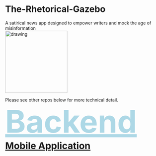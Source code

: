 # The-Rhetorical-Gazebo

A satirical news app designed to empower writers and mock the age of misinformation<br>
<img src="https://therhetoricalgazebo-media.s3.us-east-2.amazonaws.com/Screenshot_20211122-170009.jpg" alt="drawing" width="200"/>

Please see other repos below for more technical detail.<br>
<a style = "font-size: 100px; font-weight: bold; color: lightblue" href = "https://github.com/TylerBaughcome/RhetoricalGazeboBackend">Backend</a><br>
<a style = "font-size: 30px; font-weight: bold" href = "https://github.com/TylerBaughcome/RhetoricalGazeboMobileClient">Mobile Application</a><br>
